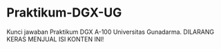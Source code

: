 # Praktikum-DGX-UG
Kunci jawaban Praktikum DGX A-100 Universitas Gunadarma. DILARANG KERAS MENJUAL ISI KONTEN INI!
